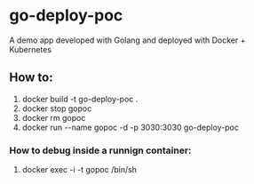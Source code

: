 # go-deploy-poc
A demo app developed with Golang and deployed with Docker + Kubernetes 

## How to:
1. docker build -t go-deploy-poc .
2. docker stop gopoc
3. docker rm gopoc
4. docker run --name gopoc -d -p 3030:3030 go-deploy-poc

### How to debug inside a runnign container:
1. docker exec -i -t gopoc /bin/sh